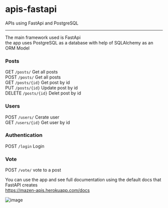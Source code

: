 # apis-fastapi
APIs using FastApi and PostgreSQL 

----------------------------------
The main framework used is FastApi  
the app uses PostgreSQL as a database with help of SQLAlchemy as an ORM Model  
### Posts  

GET `/posts/` Get all posts  
POST `/posts/` Get all posts  
GET `/posts/{id}` Get post by id  
PUT `/posts/{id}` Update post by id  
DELETE `/posts/{id}` Delet post by id

### Users  

POST `/users/` Cerate user  
GET `/users/{id}` Get user by id  

### Authentication  

POST `/login` Login  

### Vote

POST `/vote/` vote to a post



You can use the app and see full documentation using the default docs that FastAPI creates  
https://mazen-apis.herokuapp.com/docs  




![image](https://user-images.githubusercontent.com/73492002/169284068-48911ebc-bc69-42e0-8758-e73d147e966d.png)
